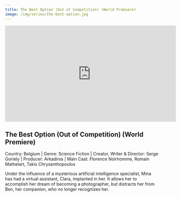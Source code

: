 ```yaml
---
title: The Best Option (Out of Competition) (World Premiere)
image: /img/series/the-best-option.jpg
---
```

<iframe width="560" height="315" src="https://www.youtube.com/embed/RXAUI5lKMOs?si=uy251XXGdPxGNNlr" frameborder="0" allow="accelerometer; autoplay; encrypted-media; gyroscope; picture-in-picture" allowfullscreen></iframe>

## The Best Option (Out of Competition) (World Premiere)
Country: Belgium | Genre: Science Fiction | Creator, Writer & Director: Serge Goriely | Producer: Arkadinia | Main Cast: Florence Noirhomme, Romain Mathelart, Takis Chrysanthopoulos 

Under the influence of a mysterious artificial intelligence specialist, Mina has had a virtual assistant, Clara, implanted in her. It allows her to accomplish her dream of becoming a photographer, but distracts her from Ben, her companion, who no longer recognizes her. 
